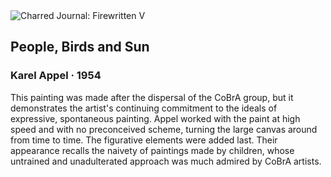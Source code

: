 <div class="artwork-of-the-day">
  <div class="container">
    <div class="img-wrapper">
      <img
        src="https://uploads8.wikiart.org/images/karel-appel/people-birds-and-sun-1954.jpg!Large.jpg"
        alt="Charred Journal: Firewritten V" />
    </div>
    <div class="artwork-detail">
      <div class="artwork-origin"> 
        <h2 class="artwork-name">People, Birds and Sun</h2>
        <h3 class="artist">
          Karel Appel
                    ·  1954
        </h3>
      </div>
      <p class="description">
        <span class="artwork-description-text ng-binding" ng-bind-html="viewModel.ArtworkOfTheDay.Description | unsafe">This painting was made after the dispersal of the CoBrA group, but it demonstrates the artist's continuing commitment to the ideals of expressive, spontaneous painting. Appel worked with the paint at high speed and with no preconceived scheme, turning the large canvas around from time to time. The figurative elements were added last. Their appearance recalls the naivety of paintings made by children, whose untrained and unadulterated approach was much admired by CoBrA artists.</span>
                        <div class="text-shadow-container" ng-show="showShadow" style=""></div>
      </p>
    </div>
  </div>

</div>
